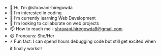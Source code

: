 - 👋 Hi, I’m @shravani-hiregowda
- 👀 I’m interested in coding
- 🌱 I’m currently learning Web Development
- 💞️ I’m looking to collaborate on web projects
- 📫 How to reach me - shravani.hiregowda9@gmail.com
- 😄 Pronouns: She/Her
- ⚡ Fun fact: I can spend hours debugging code but still get excited when it finally works!!
